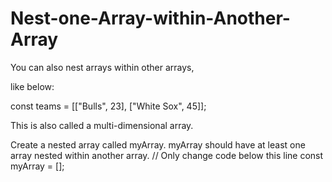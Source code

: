 # Nest-one-Array-within-Another-Array

You can also nest arrays within other arrays,

like below:

const teams = [["Bulls", 23], ["White Sox", 45]];

This is also called a multi-dimensional array.

Create a nested array called myArray.
myArray should have at least one array nested within another array.
// Only change code below this line
const myArray = [];
